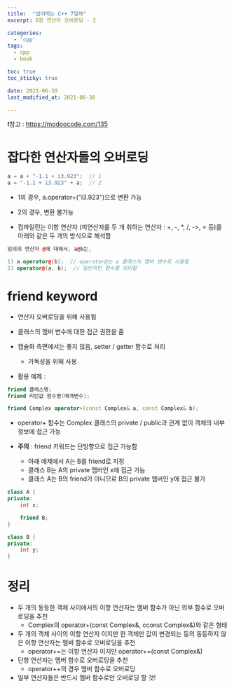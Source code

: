 ```yaml
---
title:  "씹어먹는 C++ 7일차"
excerpt: 6장 연산자 오버로딩 - 2

categories:
  - 'cpp'
tags:
  - cpp
  - book

toc: true
toc_sticky: true

date: 2021-06-30
last_modified_at: 2021-06-30

---
```


❗참고 : <https://modoocode.com/135>

# 잡다한 연산자들의 오버로딩

```cpp
a = a + "-1.1 + i3.923";  // 1
a = "-1.1 + i3.923" + a;  // 2
```

* 1의 경우, a.operator+("i3.923")으로 변환 가능
* 2의 경우, 변환 불가능

* 컴파일런는 이항 연산자 (피연산자를 두 개 취하는 연산자 : +, -, *, /, ->, = 등)를 아래와 같은 두 개의 방식으로 해석함

```cpp
임의의 연산자 @에 대해서, a@b는, 

1) a.operator@(b);  // operator@는 a 클래스의 멤버 변수로 사용됨
2) operator@(a, b);  // 일반적인 함수를 의미함
```

# friend keyword

* 연산자 오버로딩을 위해 사용됨
* 클래스의 멤버 변수에 대한 접근 권한을 줌
* 캡슐화 측면에서는 좋지 않음, setter / getter 함수로 처리
    + 가독성을 위해 사용

* 활용 예제 : 

```cpp
friend 클래스명;
friend 리턴값 함수명(매개변수);
```

```cpp
friend Complex operator+(const Complex& a, const Complex& b);
```

* operator+ 함수는 Complex 클래스의 private / public과 관계 없이 객체의 내부 정보에 접근 가능

* <b>주의</b> : friend 키워드는 단방향으로 접근 가능함
    + 아래 예제에서 A는 B를 friend로 지정
    + 클래스 B는 A의 private 멤버인 x에 접근 가능
    + 클래스 A는 B의 friend가 아니므로 B의 private 멤버인 y에 접근 불가

```cpp
class A {
private:
    int x;

    friend B;
}

class B {
private:
    int y;
}
```

# 정리

* 두 개의 동등한 객체 사이에서의 이항 연산자는 멤버 함수가 아닌 외부 함수로 오버로딩을 추천
    + Complex의 operator+(const Complex&, cconst Complex&)와 같은 형태
* 두 개의 객체 사이의 이항 연산자 이지만 한 객체만 값이 변경되는 등의 동등하지 않은 이항 연산자는 멤버 함수로 오버로딩을 추천
    + operator+=는 이항 연산자 이지만 operator+=(const Complex&)
* 단항 연산자는 멤버 함수로 오버로딩을 추천
    + operator++의 경우 멤버 함수로 오버로딩
* 일부 연산자들은 반드시 멤버 함수로만 오버로딩 할 것!


